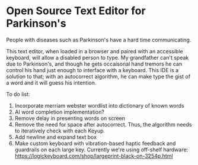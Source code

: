 # Open Source Text Editor for Parkinson's

People with diseases such as Parkinson's have a hard time communicating.

This text editor, when loaded in a browser and paired with an accessible keyboard, will allow a disabled person to type.
My grandfather can't speak due to Parkinson's, and though he gets occaisonal hand tremors he can control his hand just enough to interface with a keyboard.
This IDE is a solution to that; with an autocorrect algorithm, he can make type the gist of a word and it will guess his intention. 

To do list:
1. Incorporate merriam webster wordlist into dictionary of known words
2. AI word completion implementation?
3. Remove delay in presenting words on screen
4. Remove the need for space after autocorrect. Thus, the algorithm needs to iteratively check with each Keyup.
5. Add newline and expand text box
6. Make custom keyboard with vibration-based haptic feedback and guardrails on each large key. Currently we're using off-shelf hardware: https://logickeyboard.com/shop/largeprint-black-on-3254p.html
